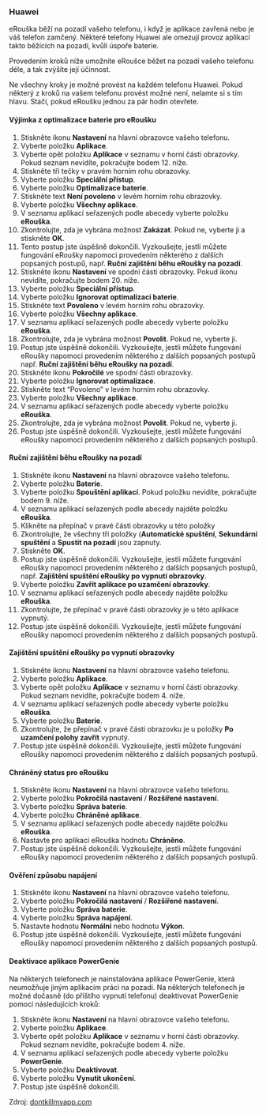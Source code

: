 ### Huawei
eRouška běží na pozadí vašeho telefonu, i když je aplikace zavřená nebo je váš telefon zamčený. Některé telefony Huawei ale omezují provoz aplikací takto běžících na pozadí, kvůli úspoře baterie.

Provedením kroků níže umožníte eRoušce běžet na pozadí vašeho telefonu déle, a tak zvýšíte její účinnost.

Ne všechny kroky je možné provést na každém telefonu Huawei. Pokud některý z kroků na vašem telefonu provést možné není, nelamte si s tím hlavu. Stačí, pokud eRoušku jednou za pár hodin otevřete.

#### Výjimka z optimalizace baterie pro eRoušku

1. 	Stiskněte ikonu **Nastavení** na hlavní obrazovce vašeho telefonu.
2. 	Vyberte položku **Aplikace**.
3. 	Vyberte opět položku **Aplikace** v seznamu v horní části obrazovky. Pokud seznam nevidíte, pokračujte bodem 12. níže.
4. 	Stiskněte tři tečky v pravém horním rohu obrazovky.
5. 	Vyberte položku **Speciální přístup**.
6. 	Vyberte položku **Optimalizace baterie**.
7. 	Stiskněte text **Není povoleno** v levém horním rohu obrazovky.
8. 	Vyberte položku **Všechny aplikace**.
9. 	V seznamu aplikací seřazených podle abecedy vyberte položku **eRouška**.
10.  Zkontrolujte, zda je vybrána možnost **Zakázat**. Pokud ne, vyberte ji a stiskněte **OK**.
11.  Tento postup jste úspěšně dokončili. Vyzkoušejte, jestli můžete fungování eRoušky napomoci provedením některého z dalších popsaných postupů, např. **Ruční zajištění běhu eRoušky na pozadí**.
12.  Stiskněte ikonu **Nastavení** ve spodní části obrazovky. Pokud ikonu nevidíte, pokračujte bodem 20. níže.
13.  Vyberte položku **Speciální přístup**.
14.  Vyberte položku **Ignorovat optimalizaci baterie**.
15.  Stiskněte text **Povoleno** v levém horním rohu obrazovky.
16.  Vyberte položku **Všechny aplikace**.
17.  V seznamu aplikací seřazených podle abecedy vyberte položku **eRouška**.
18.  Zkontrolujte, zda je vybrána možnost **Povolit**. Pokud ne, vyberte ji.
19.  Postup jste úspěšně dokončili. Vyzkoušejte, jestli můžete fungování eRoušky napomoci provedením některého z dalších popsaných postupů např. **Ruční zajištění běhu eRoušky na pozadí**.
20.  Stiskněte ikonu **Pokročilé** ve spodní části obrazovky.
21.  Vyberte položku **Ignorovat optimalizace**.
22.  Stiskněte text “Povoleno” v levém horním rohu obrazovky.
23.  Vyberte položku **Všechny aplikace**.
24.  V seznamu aplikací seřazených podle abecedy vyberte položku **eRouška**.
25.  Zkontrolujte, zda je vybrána možnost **Povolit**. Pokud ne, vyberte ji.
26.  Postup jste úspěšně dokončili. Vyzkoušejte, jestli můžete fungování eRoušky napomoci provedením některého z dalších popsaných postupů.

#### Ruční zajištění běhu eRoušky na pozadí

1. 	Stiskněte ikonu **Nastavení** na hlavní obrazovce vašeho telefonu.
2. 	Vyberte položku **Baterie**.
3. 	Vyberte položku **Spouštění aplikací**. Pokud položku nevidíte, pokračujte bodem 9. níže.
4. 	V seznamu aplikací seřazených podle abecedy najděte položku **eRouška**.
5. 	Klikněte na přepínač v pravé části obrazovky u této položky
6. 	Zkontrolujte, že všechny tři položky (**Automatické spuštění**, **Sekundární spuštění** a **Spustit na pozadí** jsou zapnuty.
7. 	Stiskněte **OK**.
8.  Postup jste úspěšně dokončili. Vyzkoušejte, jestli můžete fungování eRoušky napomoci provedením některého z dalších popsaných postupů, např. **Zajištění spuštění eRoušky po vypnutí obrazovky**.
9.   Vyberte položku **Zavřít aplikace po uzamčení obrazovky**.
10.  V seznamu aplikací seřazených podle abecedy najděte položku **eRouška**.
11.  Zkontrolujte, že přepínač v pravé části obrazovky je u této aplikace vypnutý.
12.  Postup jste úspěšně dokončili. Vyzkoušejte, jestli můžete fungování eRoušky napomoci provedením některého z dalších popsaných postupů.

#### Zajištění spuštění eRoušky po vypnutí obrazovky

1. 	Stiskněte ikonu **Nastavení** na hlavní obrazovce vašeho telefonu.
2. 	Vyberte položku **Aplikace**.
3. 	Vyberte opět položku **Aplikace** v seznamu v horní části obrazovky. Pokud seznam nevidíte, pokračujte bodem 4. níže.
4. 	V seznamu aplikací seřazených podle abecedy vyberte položku **eRouška**.
5. 	Vyberte položku **Baterie**.
6. 	Zkontrolujte, že přepínač v pravé části obrazovku je u položky **Po uzamčení polohy zavřít** vypnutý.
7. 	Postup jste úspěšně dokončili. Vyzkoušejte, jestli můžete fungování eRoušky napomoci provedením některého z dalších popsaných postupů.

#### Chráněný status pro eRoušku

1. 	Stiskněte ikonu **Nastavení** na hlavní obrazovce vašeho telefonu.
2. 	Vyberte položku **Pokročilá nastavení** / **Rozšířené nastavení**.
3. 	Vyberte položku **Správa baterie**.
4. 	Vyberte položku **Chráněné aplikace**.
5. 	V seznamu aplikací seřazených podle abecedy najděte položku **eRouška**.
6. 	Nastavte pro aplikaci eRouška hodnotu **Chráněno**.
7. 	Postup jste úspěšně dokončili. Vyzkoušejte, jestli můžete fungování eRoušky napomoci provedením některého z dalších popsaných postupů.

#### Ověření způsobu napájení

1. 	Stiskněte ikonu **Nastavení** na hlavní obrazovce vašeho telefonu.
2. 	Vyberte položku **Pokročilá nastavení** / **Rozšířené nastavení**.
3. 	Vyberte položku **Správa baterie**.
4. 	Vyberte položku **Správa napájení**.
5. 	Nastavte hodnotu **Normální** nebo hodnotu **Výkon**.
6. 	Postup jste úspěšně dokončili. Vyzkoušejte, jestli můžete fungování eRoušky napomoci provedením některého z dalších popsaných postupů.

#### Deaktivace aplikace PowerGenie

Na některých telefonech je nainstalována aplikace PowerGenie, která neumožňuje jiným aplikacím práci na pozadí. Na některých telefonech je možné dočasně (do příštího vypnutí telefonu) deaktivovat PowerGenie pomocí následujících kroků:

1. 	Stiskněte ikonu **Nastavení** na hlavní obrazovce vašeho telefonu.
2. 	Vyberte položku **Aplikace**.
3. 	Vyberte opět položku **Aplikace** v seznamu v horní části obrazovky. Pokud seznam nevidíte, pokračujte bodem 4. níže.
4. 	V seznamu aplikací seřazených podle abecedy vyberte položku **PowerGenie**.
5. 	Vyberte položku **Deaktivovat**.
6. 	Vyberte položku **Vynutit ukončení**.
7. 	Postup jste úspěšně dokončili.

Zdroj: [dontkillmyapp.com](https://dontkillmyapp.com/?utm_source=erouska&utm_medium=odkaz&utm_campaign=koronavirus)
